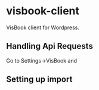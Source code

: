 # visbook-client

VisBook client for Wordpress.

## Handling Api Requests ##
Go to Settings->VisBook and

## Setting up import ##
